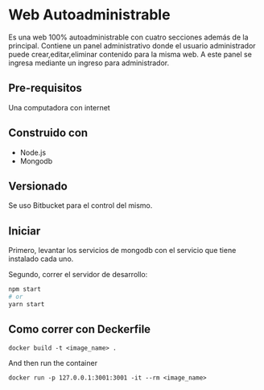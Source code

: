 # Web Autoadministrable
Es una web 100% autoadministrable con cuatro secciones además de la principal. Contiene un panel administrativo donde el usuario administrador puede crear,editar,eliminar contenido para la misma web. A este panel se ingresa mediante un ingreso para administrador.


## Pre-requisitos
Una computadora con internet

## Construido con
- Node.js
- Mongodb

## Versionado
Se uso Bitbucket para el control del mismo.





## Iniciar
Primero, levantar los servicios de mongodb con el servicio que tiene instalado cada uno.

Segundo, correr el servidor de desarrollo:
```bash
npm start
# or
yarn start
```

## Como correr con Deckerfile
```docker build -t <image_name> .```

And then run the container

```docker run -p 127.0.0.1:3001:3001 -it --rm <image_name>```